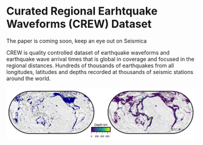 # Curated Regional Earhtquake Waveforms (CREW) Dataset

The paper is coming soon, keep an eye out on Seismica

CREW is quality controlled dataset of earthquake waveforms and earthquake wave arrival times that is global in coverage and focused in the regional distances. Hundreds of thousands of earthquakes from all longitudes, latitudes and depths recorded at thousands of seismic stations around the world.

![Image Alt text](/images/CREW_cat_2.png)

